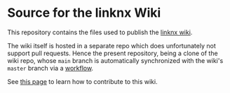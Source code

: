 # Source for the linknx Wiki

This repository contains the files used to publish the [linknx wiki](https://github.com/linknx/linknx/wiki).

The wiki itself is hosted in a separate repo which does unfortunately not support pull requests. Hence the present repository, being a clone of the wiki repo, whose `main` branch is automatically synchronized with the wiki's `master` branch via a [workflow](.github/workflows/wiki-sync.yml).

See [this page](https://github.com/linknx/linknx/wiki/Contributing#working-in-the-wiki) to learn how to contribute to this wiki.
